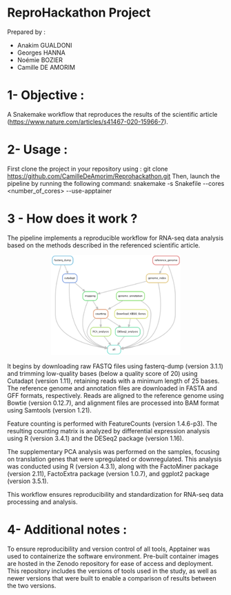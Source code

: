 # ReproHackathon Project

Prepared by : 
- Anakim GUALDONI
- Georges HANNA
- Noémie BOZIER
- Camille DE AMORIM

# 1- Objective :
A Snakemake workflow that reproduces the results of the scientific article (https://www.nature.com/articles/s41467-020-15966-7).

# 2- Usage :
First clone the project in your repository using :
git clone https://github.com/CamilleDeAmorim/Reprohackathon.git
Then, launch the pipeline by running the following command:
snakemake -s Snakefile --cores <number_of_cores> --use-apptainer

# 3 - How does it work ?
The pipeline implements a reproducible workflow for RNA-seq data analysis based on the methods described in the referenced scientific article.

<div align="center">
    <img src="Workflow_Diagram/rulegraph.png" alt="Workflow Diagram" width="300">
</div>

It begins by downloading raw FASTQ files using fasterq-dump (version 3.1.1) and trimming low-quality bases (below a quality score of 20) using Cutadapt (version 1.11), retaining reads with a minimum length of 25 bases. The reference genome and annotation files are downloaded in FASTA and GFF formats, respectively. 
Reads are aligned to the reference genome using Bowtie (version 0.12.7), and alignment files are processed into BAM format using Samtools (version 1.21). 

Feature counting is performed with FeatureCounts (version 1.4.6-p3). The resulting counting matrix is analyzed by differential expression analysis using R (version 3.4.1) and the DESeq2 package (version 1.16). 

The supplementary PCA analysis was performed on the samples, focusing on translation genes that were upregulated or downregulated. 
This analysis was conducted using R (version 4.3.1), along with the FactoMiner package (version 2.11), FactoExtra package (version 1.0.7), and ggplot2 package (version 3.5.1).

This workflow ensures reproducibility and standardization for RNA-seq data processing and analysis.

# 4- Additional notes :
To ensure reproducibility and version control of all tools, Apptainer was used to containerize the software environment. Pre-built container images are hosted in the Zenodo repository for ease of access and deployment. 
This repository includes the versions of tools used in the study, as well as newer versions that were built to enable a comparison of results between the two versions.
